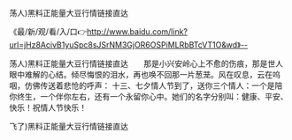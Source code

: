 荡人)黑料正能量大豆行情链接直达

《最/新/观/看/入/口👉http://www.baidu.com/link?url=jHz8AcivB1yuSpc8sJSrNM3GjOR6OSPiMLRbBTcVT1O&wd》--

荡人)黑料正能量大豆行情链接直达　　那是小兴安岭心上不愈的伤痕，那是世人眼中难解的心结。倾尽悔恨的泪水，再也唤不回那一片葱茏。风在叹息，云在呜咽，仿佛传送着悲怆的呼声：
	十三、七夕情人节到了，送你三个情人：一个是陪你终生，一个伴你左右，还有一个永留你心中。她们的名字分别叫：健康、平安、快乐！祝情人节快乐！





飞了)黑料正能量大豆行情链接直达
